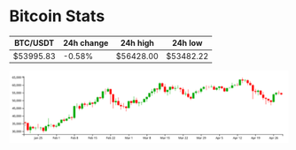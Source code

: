 # Bitcoin Stats

BTC/USDT|24h change|24h high|24h low|
|---|---|---|---|
|$53995.83|-0.58%|$56428.00|$53482.22|

<img src="./chart.svg">
